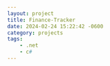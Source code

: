 ```yaml
---
layout: project
title: Finance-Tracker
date: 2024-02-24 15:22:42 -0600
category: projects
tags:
    - .net
    - c#
---
```

